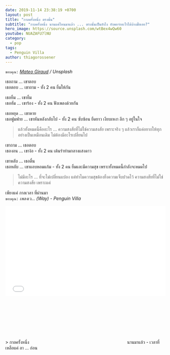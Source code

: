 ```yaml
---
date: 2019-11-14 23:38:19 +0700
layout: post
title: "กาลครั้งหนึ่ง ตรงนั้น"
subtitle: "กาลครั้งหนึ่ง นานแค่ไหนมาแล้ว ... ตรงนั้นเป็นยังไง ยังพอจำอะไรได้บ้างมั๊ยเอย?"
hero_image: https://source.unsplash.com/wtBex4wQw60
youtube: NUAZAFU7lNU
category:
  - pop
tags:
  - Penguin Villa
author: thiagorossener
---
```

`ขอบคุณ:` *[Mateo Giraud](https://unsplash.com/@mateo_giraud) / Unsplash*

เธอถาม ... เขาตอบ\
เธอตอบ ... เขาถาม - ทั้ง 2 คน ยิ้มให้กัน

เธอยิ้ม ... เขายิ้ม\
เธอฮัม ... เขาร้อง - ทั้ง 2 คน ฟังเพลงด้วยกัน

เธอหยุด ... เขาหาย\
เธอฟูมฟาย ... เขาหันหลังกลับไป - ทั้ง 2 คน ซับซ้อน ยืดยาว เงียบเหงา ลึก ๆ อยู่ในใจ

> แล้วทั้งหมดนี้คืออะไร ... ความสงสัยที่ไม่ใช่ความสงสัย เพราะจริง ๆ แล้วเราก็แค่อยากให้ทุกอย่างเป็นเหมือนเดิม ไม่ต้องมีอะไรเปลี่ยนไป

เขาถาม ... เธอตอบ\
เธองอน ... เขาง้อ - ทั้ง 2 คน เต้นรำท่ามกลางแสงดาว

เขาหลับ ... เธอตื่น\
เธอหลับ ... เขาแอบหอมแก้ม - ทั้ง 2 คน ยิ้มและมีความสุข เพราะทั้งหมดนี้กำลังจะหมดไป

> ไม่มีอะไร ... ที่จะไม่เปลี่ยนแปลง แต่ทำไมความสุขต้องทิ้งความเจ็บปวดไว้ ความสงสัยที่ไม่ใช่ความสงสัย เพราะแค่

เพียงแค่ กาลเวลา ที่ผ่านมา\
`ขอบคุณ:` *เพลงเว... (Way) - Penguin Villa*

<div style="position:relative;width:100%;height:0;padding-bottom:56.25%;">
<iframe style="width:100%;height:100%;position:absolute;top:0;left:0;" src="{{ "https://www.youtube.com/embed/" | append: page.youtube }}" frameborder="0" allow="autoplay; encrypted-media" allowfullscreen>
</iframe>
</div>
> กาลครั้งหนึ่ง <svg class="love"><use xlink:href="#icon-heart"></use></svg> นานมาแล้ว - เวลาที่เหลือแค่ ลา ... ก่อน

